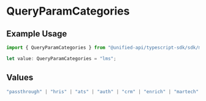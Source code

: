 # QueryParamCategories

## Example Usage

```typescript
import { QueryParamCategories } from "@unified-api/typescript-sdk/sdk/models/operations";

let value: QueryParamCategories = "lms";
```

## Values

```typescript
"passthrough" | "hris" | "ats" | "auth" | "crm" | "enrich" | "martech" | "ticketing" | "uc" | "accounting" | "storage" | "commerce" | "payment" | "genai" | "messaging" | "kms" | "task" | "scim" | "lms" | "repo" | "metadata"
```
